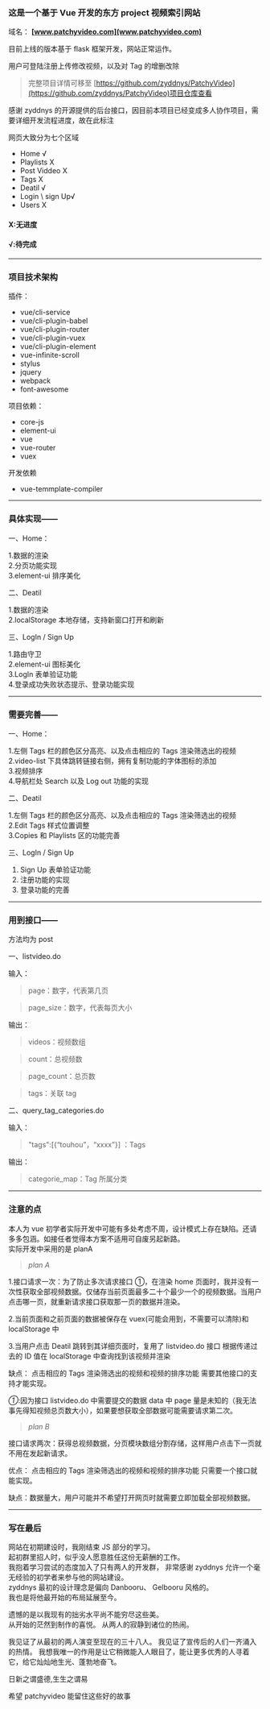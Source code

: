 ### 这是一个基于 Vue 开发的东方 project 视频索引网站

域名： **[www.patchyvideo.com](www.patchyvideo.com)**

目前上线的版本基于 flask 框架开发，网站正常运作。

用户可登陆注册上传修改视频，以及对 Tag 的增删改除

> 完整项目详情可移至 [https://github.com/zyddnys/PatchyVideo](https://github.com/zyddnys/PatchyVideo)项目仓库查看
>
> >

感谢 zyddnys 的开源提供的后台接口，因目前本项目已经变成多人协作项目，需要详细开发流程进度，故在此标注

网页大致分为七个区域

- Home √
- Playlists X
- Post Viddeo X
- Tags X
- Deatil √
- Login \ sign Up√
- Users X

#### X:无进度

#### √:待完成

---

### 项目技术架构

插件：

- vue/cli-service
- vue/cli-plugin-babel
- vue/cli-plugin-router
- vue/cli-plugin-vuex
- vue/cli-plugin-element
- vue-infinite-scroll
- stylus
- jquery
- webpack
- font-awesome

项目依赖：

- core-js
- element-ui
- vue
- vue-router
- vuex

开发依赖

- vue-temmplate-compiler

---

### 具体实现——

一、Home：

1.数据的渲染  
2.分页功能实现  
3.element-ui 排序美化

二、Deatil

1.数据的渲染  
2.localStorage 本地存储，支持新窗口打开和刷新

三、LogIn / Sign Up

1.路由守卫  
2.element-ui 图标美化  
3.LogIn 表单验证功能  
4.登录成功失败状态提示、登录功能实现

---

### 需要完善——

一、Home：

1.左侧 Tags 栏的颜色区分高亮、以及点击相应的 Tags 渲染筛选出的视频  
2.video-list 下具体跳转链接右侧，拥有复制功能的字体图标的添加  
3.视频排序  
4.导航栏处 Search 以及 Log out 功能的实现

二、Deatil

1.左侧 Tags 栏的颜色区分高亮、以及点击相应的 Tags 渲染筛选出的视频  
2.Edit Tags 样式位置调整  
3.Copies 和 Playlists 区的功能完善

三、LogIn / Sign Up

1. Sign Up 表单验证功能
2. 注册功能的实现
3. 登录功能的完善

---

### 用到接口——

方法均为 post

一、listvideo.do

输入：

> page：数字，代表第几页

> page_size：数字，代表每页大小

输出：

> videos：视频数组

> count：总视频数

> page_count：总页数

> tags：关联 tag

二、query_tag_categories.do

输入：

> "tags":[{“touhou”，“xxxx”}] ：Tags

输出：

> categorie_map：Tag 所属分类

---

### 注意的点

本人为 vue 初学者实际开发中可能有多处考虑不周，设计模式上存在缺陷。还请多多包涵。如接任者觉得本方案不适用可自废另起新路。  
实际开发中采用的是 planA

> _plan A_

1.接口请求一次：为了防止多次请求接口 ①，在渲染 home 页面时，我并没有一次性获取全部视频数据。仅储存当前页面最多二十个最少一个的视频数据。当用户点击哪一页，就重新请求接口获取那一页的数据并渲染。

2.当前页面和之前页面的数据被保存在 vuex(可能会用到，不需要可以清除)和 localStorage 中

3.当用户点击 Deatil 跳转到其详细页面时，复用了 listvideo.do 接口
根据传递过去的 ID 值在 localStorage 中查询找到该视频并渲染

缺点： 点击相应的 Tags 渲染筛选出的视频和视频的排序功能 需要其他接口的支持才能实现。

_①_:因为接口 listvideo.do 中需要提交的数据 data 中 page 量是未知的（我无法事先得知视频总页数大小），如果要想获取全部数据可能需要请求第二次。

> _plan B_

接口请求两次：获得总视频数据，分页模块数组分割存储，这样用户点击下一页就不用在发起新请求。

优点： 点击相应的 Tags 渲染筛选出的视频和视频的排序功能 只需要一个接口就能实现。

缺点：数据量大，用户可能并不希望打开网页时就需要立即加载全部视频数据。

---

### 写在最后

网站在初期建设时，我刚结束 JS 部分的学习。  
起初群里招人时，似乎没人愿意胜任这份无薪酬的工作。  
我抱着学习尝试的态度加入了只有两人的开发群，
非常感谢 zyddnys 允许一个毫无经验的初学者来参与他的网站建设。  
zyddnys 最初的设计理念是偏向 Danbooru、 Gelbooru 风格的。  
我也是将他最开始的布局延展至今。

遗憾的是以我现有的拙劣水平尚不能穷尽这些美。  
从开始的茫然到制作的喜悦。
从两人的寂静到诸位的热闹。

我见证了从最初的两人演变至现在的三十八人。
我见证了宣传后的人们一齐涌入的热情。
我想我唯一的作用是让它稍微能入人眼目了，能让更多优秀的人寻着它，给它灿灿地生光、蓬勃地奋飞。

日新之谓盛德,生生之谓易

希望 patchyvideo 能留住这些好的故事
